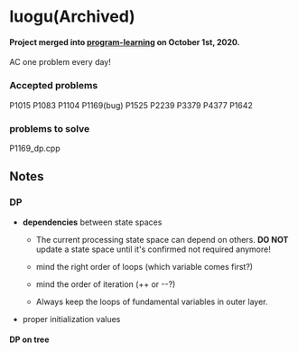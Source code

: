 # luogu(Archived)
#### Project merged into [program-learning](https://github.com/learntocode1024/program-learning) on October 1st, 2020.
AC one problem every day!
### Accepted problems
P1015 P1083 P1104 P1169(bug) P1525 P2239 P3379 P4377
P1642
### problems to solve
P1169_dp.cpp
## Notes
### DP
* **dependencies** between state spaces
    * The current processing state space can depend on others.
      **DO NOT** update a state space until it's confirmed not required anymore!
      
    * mind the right order of loops (which variable comes first?)
    * mind the order of iteration (++ or --?)
    * Always keep the loops of fundamental variables in outer layer.
* proper initialization values
#### DP on tree
